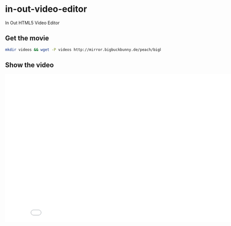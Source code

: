 in-out-video-editor
===================

In Out HTML5 Video Editor

Get the movie
-------------

```bash
mkdir videos && wget -P videos http://mirror.bigbuckbunny.de/peach/bigbuckbunny_movies/big_buck_bunny_1080p_h264.mov
```

Show the video
--------------

<iframe width="853" height="480" src="//www.youtube.com/embed/sG5jFN8NJTs" frameborder="0" allowfullscreen></iframe>
